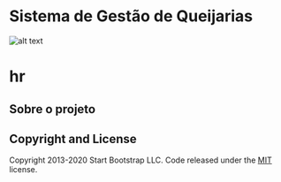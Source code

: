 # Sistema de Gestão de Queijarias

![alt text](https://independente.sfo2.digitaloceanspaces.com/2018/11/Queijo-1.jpg)
# hr


## Sobre o projeto


## Copyright and License 

Copyright 2013-2020 Start Bootstrap LLC. Code released under the [MIT](https://github.com/StartBootstrap/startbootstrap-resume/blob/gh-pages/LICENSE) license.
